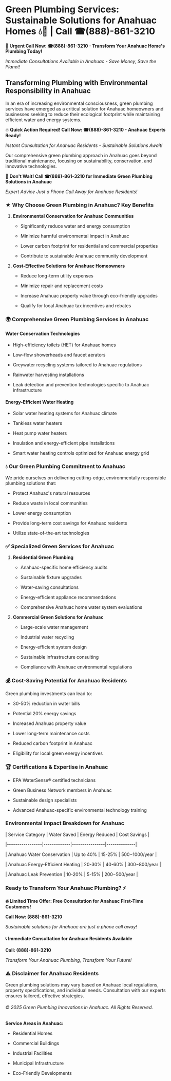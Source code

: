 # Green Plumbing Services: Sustainable Solutions for Anahuac Homes 💧🌿 | Call ☎(888)-861-3210

🚨 **Urgent Call Now: ☎(888)-861-3210 - Transform Your Anahuac Home's Plumbing Today!**
*Immediate Consultations Available in Anahuac - Save Money, Save the Planet!*

## Transforming Plumbing with Environmental Responsibility in Anahuac

In an era of increasing environmental consciousness, green plumbing services have emerged as a critical solution for Anahuac homeowners and businesses seeking to reduce their ecological footprint while maintaining efficient water and energy systems. 

🔥 **Quick Action Required! Call Now: ☎(888)-861-3210 - Anahuac Experts Ready!**
*Instant Consultation for Anahuac Residents - Sustainable Solutions Await!*

Our comprehensive green plumbing approach in Anahuac goes beyond traditional maintenance, focusing on sustainability, conservation, and innovative technologies.

🚨 **Don't Wait! Call ☎(888)-861-3210 for Immediate Green Plumbing Solutions in Anahuac**
*Expert Advice Just a Phone Call Away for Anahuac Residents!*

### ★ Why Choose Green Plumbing in Anahuac? Key Benefits

1. **Environmental Conservation for Anahuac Communities** 
   - Significantly reduce water and energy consumption
   - Minimize harmful environmental impact in Anahuac
   - Lower carbon footprint for residential and commercial properties
   - Contribute to sustainable Anahuac community development

2. **Cost-Effective Solutions for Anahuac Homeowners** 
   - Reduce long-term utility expenses
   - Minimize repair and replacement costs
   - Increase Anahuac property value through eco-friendly upgrades
   - Qualify for local Anahuac tax incentives and rebates

### 🌍 Comprehensive Green Plumbing Services in Anahuac

#### Water Conservation Technologies
- High-efficiency toilets (HET) for Anahuac homes
- Low-flow showerheads and faucet aerators
- Greywater recycling systems tailored to Anahuac regulations
- Rainwater harvesting installations
- Leak detection and prevention technologies specific to Anahuac infrastructure

#### Energy-Efficient Water Heating
- Solar water heating systems for Anahuac climate
- Tankless water heaters
- Heat pump water heaters
- Insulation and energy-efficient pipe installations
- Smart water heating controls optimized for Anahuac energy grid

### 💧 Our Green Plumbing Commitment to Anahuac

We pride ourselves on delivering cutting-edge, environmentally responsible plumbing solutions that:
- Protect Anahuac's natural resources
- Reduce waste in local communities
- Lower energy consumption
- Provide long-term cost savings for Anahuac residents
- Utilize state-of-the-art technologies

### ✅ Specialized Green Services for Anahuac

1. **Residential Green Plumbing**
   - Anahuac-specific home efficiency audits
   - Sustainable fixture upgrades
   - Water-saving consultations
   - Energy-efficient appliance recommendations
   - Comprehensive Anahuac home water system evaluations

2. **Commercial Green Solutions for Anahuac**
   - Large-scale water management
   - Industrial water recycling
   - Energy-efficient system design
   - Sustainable infrastructure consulting
   - Compliance with Anahuac environmental regulations

### 💰 Cost-Saving Potential for Anahuac Residents

Green plumbing investments can lead to:
- 30-50% reduction in water bills
- Potential 20% energy savings
- Increased Anahuac property value
- Lower long-term maintenance costs
- Reduced carbon footprint in Anahuac
- Eligibility for local green energy incentives

### 🏆 Certifications & Expertise in Anahuac

- EPA WaterSense® certified technicians
- Green Business Network members in Anahuac
- Sustainable design specialists
- Advanced Anahuac-specific environmental technology training

### Environmental Impact Breakdown for Anahuac

| Service Category | Water Saved | Energy Reduced | Cost Savings |
|-----------------|-------------|----------------|--------------|
| Anahuac Water Conservation | Up to 40% | 15-25% | $500-$1000/year |
| Anahuac Energy-Efficient Heating | 20-30% | 40-60% | $300-$800/year |
| Anahuac Leak Prevention | 10-20% | 5-15% | $200-$500/year |

### Ready to Transform Your Anahuac Plumbing? ⚡

**🔥 Limited Time Offer: Free Consultation for Anahuac First-Time Customers!**

**Call Now: (888)-861-3210**
*Sustainable solutions for Anahuac are just a phone call away!*

#### 📞 Immediate Consultation for Anahuac Residents Available

**Call: (888)-861-3210**
*Transform Your Anahuac Plumbing, Transform Your Future!*

### ⚠️ Disclaimer for Anahuac Residents

Green plumbing solutions may vary based on Anahuac local regulations, property specifications, and individual needs. Consultation with our experts ensures tailored, effective strategies.

###### © 2025 Green Plumbing Innovations in Anahuac. All Rights Reserved.

**Service Areas in Anahuac:** 
- Residential Homes
- Commercial Buildings
- Industrial Facilities
- Municipal Infrastructure
- Eco-Friendly Developments
